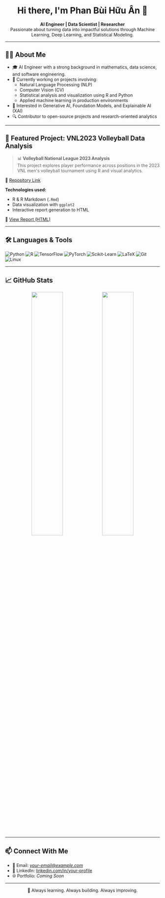 <!-- GitHub Profile README -->

<h1 align="center">Hi there, I'm Phan Bùi Hữu Ân 👋</h1>

<p align="center">
  <b>AI Engineer | Data Scientist | Researcher</b><br>
  Passionate about turning data into impactful solutions through Machine Learning, Deep Learning, and Statistical Modeling.
</p>

---

## 👨‍💻 About Me

- 🎓 AI Engineer with a strong background in mathematics, data science, and software engineering.
- 📌 Currently working on projects involving:
  - Natural Language Processing (NLP)
  - Computer Vision (CV)
  - Statistical analysis and visualization using R and Python
  - Applied machine learning in production environments
- 🧠 Interested in Generative AI, Foundation Models, and Explainable AI (XAI)
- 🔍 Contributor to open-source projects and research-oriented analytics

---

## 📂 Featured Project: VNL2023 Volleyball Data Analysis

> 📊 **Volleyball National League 2023 Analysis**  
> This project explores player performance across positions in the 2023 VNL men's volleyball tournament using R and visual analytics.

🔗 [Repository Link](https://github.com/huuan26/TKNC)

**Technologies used:**
- R & R Markdown (`.Rmd`)
- Data visualization with `ggplot2`
- Interactive report generation to HTML

📄 [View Report (HTML)](https://github.com/huuan26/TKNC/blob/main/VNL2023.html)

---

## 🛠️ Languages & Tools

![Python](https://img.shields.io/badge/Python-3776AB?style=flat&logo=python&logoColor=white)
![R](https://img.shields.io/badge/R-276DC3?style=flat&logo=r&logoColor=white)
![TensorFlow](https://img.shields.io/badge/TensorFlow-FF6F00?style=flat&logo=tensorflow&logoColor=white)
![PyTorch](https://img.shields.io/badge/PyTorch-EE4C2C?style=flat&logo=pytorch&logoColor=white)
![Scikit-Learn](https://img.shields.io/badge/Scikit--Learn-F7931E?style=flat&logo=scikit-learn&logoColor=white)
![LaTeX](https://img.shields.io/badge/LaTeX-008080?style=flat&logo=latex&logoColor=white)
![Git](https://img.shields.io/badge/Git-F05032?style=flat&logo=git&logoColor=white)
![Linux](https://img.shields.io/badge/Linux-FCC624?style=flat&logo=linux&logoColor=black)

---

## 📈 GitHub Stats

<p align="center">
  <img width="45%" src="https://github-readme-stats.vercel.app/api?username=your-username&show_icons=true&theme=default" />
  <img width="45%" src="https://github-readme-stats.vercel.app/api/top-langs/?username=your-username&layout=compact&theme=default" />
</p>

---

## 📫 Connect With Me

- 📧 Email: *your-email@example.com*
- 💼 LinkedIn: [linkedin.com/in/your-profile](https://linkedin.com/in/your-profile)
- 🌐 Portfolio: *Coming Soon*

---

<p align="center">
  🚀 Always learning. Always building. Always improving.
</p>
